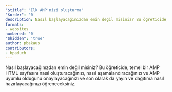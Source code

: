 ```yaml
---
"$title": "İlk AMP'nizi oluşturma"
"$order": '0'
description: Nasıl başlayacağınızdan emin değil misiniz? Bu öğreticide, temel bir AMP HTML sayfasını nasıl oluşturacağınızı, nasıl aşamalandıracağınızı ve AMP uyumlu olduğunu onaylayacağınızı ve son olarak...
formats:
- websites
numbered: '0'
"$hidden": 'true'
author: pbakaus
contributors:
- bpaduch
---
```


Nasıl başlayacağınızdan emin değil misiniz? Bu öğreticide, temel bir AMP HTML sayfasını nasıl oluşturacağınızı, nasıl aşamalandıracağınızı ve AMP uyumlu olduğunu onaylayacağınızı ve son olarak da yayın ve dağıtıma nasıl hazırlayacağınızı öğreneceksiniz.
